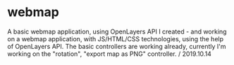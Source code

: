 # webmap
A basic webmap application, using OpenLayers API
I created - and working on a webmap application, with JS/HTML/CSS technologies, using the help of OpenLayers API. The basic 
controllers are working already, currently I'm working on the "rotation", "export map as PNG" controller. / 2019.10.14
